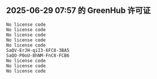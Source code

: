 ## 2025-06-29 07:57 的 GreenHub 许可证
```
No license code
No license code
No license code
No license code
No license code
SaQV-ErJH-qiI3-6FC8-3BA5
SaQO-P0oU-8hNM-FnC8-FCB6
No license code
No license code
No license code
```
